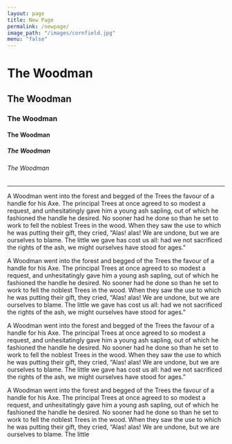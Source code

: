 ```yaml
---
layout: page
title: New Page
permalink: /newpage/
image_path: "/images/cornfield.jpg"
menu: "false"
---
```



# The Woodman

## The Woodman

### The Woodman

#### The Woodman

##### The Woodman

###### The Woodman    
___

A Woodman went into the forest and begged of the Trees the favour of a handle for his Axe. The principal Trees at once agreed to so modest a request, and unhesitatingly gave him a young ash sapling, out of which he fashioned the handle he desired. No sooner had he done so than he set to work to fell the noblest Trees in the wood. When they saw the use to which he was putting their gift, they cried, “Alas! alas! We are undone, but we are ourselves to blame. The little we gave has cost us all: had we not sacrificed the rights of the ash, we might ourselves have stood for ages.”

A Woodman went into the forest and begged of the Trees the favour of a handle for his Axe. The principal Trees at once agreed to so modest a request, and unhesitatingly gave him a young ash sapling, out of which he fashioned the handle he desired. No sooner had he done so than he set to work to fell the noblest Trees in the wood. When they saw the use to which he was putting their gift, they cried, “Alas! alas! We are undone, but we are ourselves to blame. The little we gave has cost us all: had we not sacrificed the rights of the ash, we might ourselves have stood for ages.”

A Woodman went into the forest and begged of the Trees the favour of a handle for his Axe. The principal Trees at once agreed to so modest a request, and unhesitatingly gave him a young ash sapling, out of which he fashioned the handle he desired. No sooner had he done so than he set to work to fell the noblest Trees in the wood. When they saw the use to which he was putting their gift, they cried, “Alas! alas! We are undone, but we are ourselves to blame. The little we gave has cost us all: had we not sacrificed the rights of the ash, we might ourselves have stood for ages.”

A Woodman went into the forest and begged of the Trees the favour of a handle for his Axe. The principal Trees at once agreed to so modest a request, and unhesitatingly gave him a young ash sapling, out of which he fashioned the handle he desired. No sooner had he done so than he set to work to fell the noblest Trees in the wood. When they saw the use to which he was putting their gift, they cried, “Alas! alas! We are undone, but we are ourselves to blame. The little
